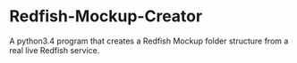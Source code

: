 # Redfish-Mockup-Creator
A python3.4 program that creates a Redfish Mockup folder structure from a real live Redfish service.

